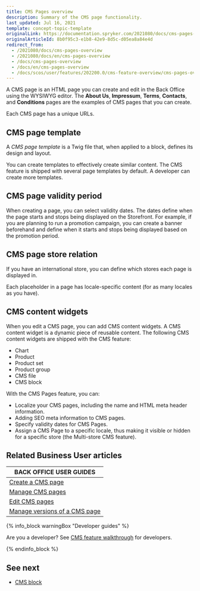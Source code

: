 ```yaml
---
title: CMS Pages overview
description: Summary of the CMS page functionality.
last_updated: Jul 16, 2021
template: concept-topic-template
originalLink: https://documentation.spryker.com/2021080/docs/cms-pages-overview
originalArticleId: 8b0f95c3-e1b8-42e9-8d5c-d05ea8a84e4d
redirect_from:
  - /2021080/docs/cms-pages-overview
  - /2021080/docs/en/cms-pages-overview
  - /docs/cms-pages-overview
  - /docs/en/cms-pages-overview
  - /docs/scos/user/features/202200.0/cms-feature-overview/cms-pages-overview.html
---
```


A CMS page is an HTML page you can create and edit in the Back Office using the WYSIWYG editor. The **About Us**, **Impressum**, **Terms**, **Contacts**, and **Conditions** pages are the examples of CMS pages that you can create.

Each CMS page has a unique URLs.

## CMS page template

A *CMS page template* is a Twig file that, when applied to a block, defines its design and layout.

You can create templates to effectively create similar content. The CMS feature is shipped with several page templates by default. A developer can create more templates.

## CMS page validity period

When creating a page, you can select validity dates. The dates define when the page starts and stops being displayed on the Storefront. For example, if you are planning to run a promotion campaign, you can create a banner beforehand and define when it starts and stops being displayed based on the promotion period.


## CMS page store relation

If you have an international store, you can define which stores each page is displayed in.

Each placeholder in a page has locale-specific content (for as many locales as you have).

## CMS content widgets

When you edit a CMS page, you can add CMS content widgets. A CMS content widget is a dynamic piece of reusable content. The following CMS content widgets are shipped with the CMS feature:
* Chart
* Product
* Product set
* Product group
* CMS file
* CMS block

With the CMS Pages feature, you can:

* Localize your CMS pages, including the name and HTML meta header information.
* Adding SEO meta information to CMS pages.
* Specify validity dates for CMS Pages.
* Assign a CMS Page to a specific locale, thus making it visible or hidden for a specific store (the Multi-store CMS feature).

## Related Business User articles

|BACK OFFICE USER GUIDES|
|---|
| [Create a CMS page](/docs/scos/user/back-office-user-guides/content/pages/creating-cms-pages.html)  |
| [Manage CMS pages](/docs/scos/user/back-office-user-guides/content/pages/creating-cms-pages.html)  |
| [Edit CMS pages](/docs/scos/user/back-office-user-guides/content/pages/editing-cms-pages.html)  |
| [Manage versions of a CMS page](/docs/scos/user/back-office-user-guides/content/pages/managing-cms-pages.html)  |


{% info_block warningBox "Developer guides" %}

Are you a developer? See [CMS feature walkthrough](/docs/scos/dev/feature-walkthroughs/cms-feature-walkthrough/cms-feature-walkthrough.html) for developers.

{% endinfo_block %}

## See next

* [CMS block](/docs/scos/user/features/cms-feature-overview/cms-blocks-overview.html)
